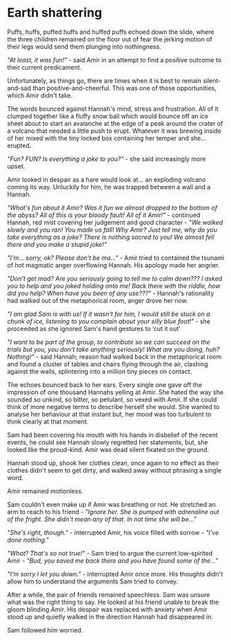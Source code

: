 # Earth shattering

Puffs, huffs, puffed huffs and huffed puffs echoed down the slide, where the three children remained on the floor out of fear the jerking motion of their legs would send them plunging into nothingness.

*"At least, it was fun!"* - said Amir in an attempt to find a positive outcome to their current predicament.

Unfortunately, as things go, there are times when it is best to remain silent-and-sad than positive-and-cheerful. This was one of those opportunities, which Amir didn't take.

The words bounced against Hannah's mind, stress and frustration. All of it clumped together like a fluffy snow ball which would bounce off an ice sheet about to start an avalanche at the edge of a peak around the crater of a volcano that needed a little push to erupt. Whatever it was brewing inside of her mixed with the tiny locked box containing her temper and she... erupted.

*"Fun? FUN? Is everything a joke to you?"* - she said increasingly more upset.

Amir looked in despair as a hare would look at... an exploding volcano coming its way. Unluckily for him, he was trapped between a wall and a Hannah.

*"What's fun about it Amir? Was it fun we almost dropped to the bottom of the abyss? All of this is your bloody fault! All of it Amir!"* - continued Hannah, red mist covering her judgement and good character - *"We walked slowly and you ran! You made us fall! Why Amir? Just tell me, why do you take everything as a joke? There is nothing sacred to you! We almost fell there and you make a stupid joke!"*

*"I'm... sorry, ok? Please don't be ma..."* - Amir tried to contained the tsunami of hot magmatic anger overflowing Hannah. His apology made her angrier.

*"Don't get mad? Are you seriously going to tell me to calm down??? I asked you to help and you joked holding onto me! Back there with the riddle, how did you help? When have you been of any use???"* - Hannah's rationality had walked out of the metaphorical room, anger drove her now.

*"I am glad Sam is with us! If it wasn't for him, I would still be stuck on a chunk of ice, listening to you complain about your silly blue foot!"* - she proceeded as she ignored Sam's hand gestures to ‘cut it out’

*"I want to be part of the group, to contribute so we can succeed on the trials but you, you don't take anything seriously! What are you doing, huh? Nothing!"* - said Hannah; reason had walked back in the metaphorical room and found a cluster of tables and chairs flying through the air, clashing against the walls, splintering into a million tiny pieces on contact. 

The echoes bounced back to her ears. Every single one gave off the impression of one thousand Hannahs yelling at Amir. She hated the way she sounded so unkind, so bitter, so petulant, so vexed with Amir. If she could think of more negative terms to describe herself she would. She wanted to analyse her behaviour at that instant but, her mood was too turbulent to think clearly at that moment.

Sam had been covering his mouth with his hands in disbelief of the recent events, he could see Hannah slowly regretted her statements, but, she looked like the proud-kind. Amir was dead silent fixated on the ground.

Hannah stood up, shook her clothes clean, once again to no effect as their clothes didn't seem to get dirty, and walked away without phrasing a single word.

Amir remained motionless.

Sam couldn't even make up if Amir was breathing or not. He stretched an arm to reach to his friend - *"Ignore her. She is pumped with adrenaline out of the fright. She didn't mean any of that. In not time she will be..."*

*"She's right, though."* - interrupted Amir, his voice filled with sorrow - *"I've done nothing."*

*"What? That's so not true!"* - Sam tried to argue the current low-spirited Amir - *"Bud, you saved me back there and you have found some of the..."*

*"I'm sorry I let you down."* - interrupted Amir once more. His thoughts didn't allow him to understand the arguments Sam tried to convey.

After a while, the pair of friends remained speechless. Sam was unsure what was the right thing to say. He looked at his friend unable to break the gloom blinding Amir. His despair was replaced with anxiety when Amir stood up and quietly walked in the direction Hannah had disappeared in.

Sam followed him worried.

